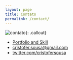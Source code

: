 ```yaml
---
layout: page
title: Contato
permalink: /contact/
---
```


![contato](../img/contact.png){: .callout}

* [Portfolio and Skill](http://www.cristofersousa.com.br)
* cristofer.sousa@gmail.com
* [twitter.com/cristofersousa](https://www.twitter.com/cristofersousa)
